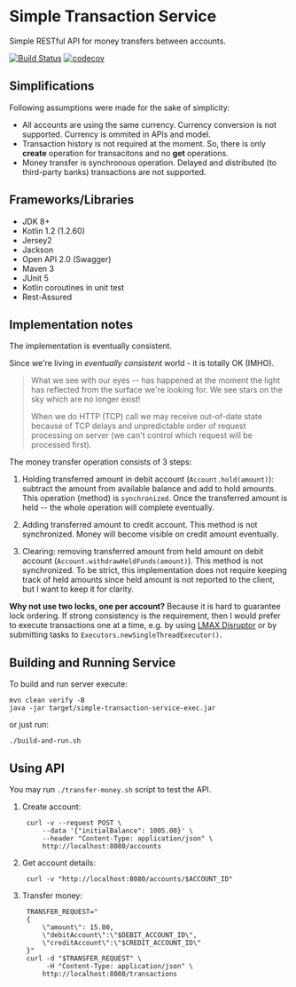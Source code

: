 Simple Transaction Service 
=======================
Simple RESTful​ ​API​ ​for​ ​money transfers​ ​between​ ​accounts.

[![Build Status](https://travis-ci.org/kpavlov/simple-transaction-service.svg?branch=master)](https://travis-ci.org/kpavlov/simple-transaction-service)
[![codecov](https://codecov.io/gh/kpavlov/simple-transaction-service/branch/master/graph/badge.svg)](https://codecov.io/gh/kpavlov/simple-transaction-service)

## Simplifications

Following assumptions were made for the sake of simplicity:
 - All accounts are using the same currency. Currency conversion is not supported. Currency is ommited in APIs and model.
 - Transaction history is not required at the moment. So, there is only **create** operation for transacitons and no **get** operations.
 - Money transfer is synchronous operation. Delayed and distributed (to third-party banks) transactions are not supported.

## Frameworks/Libraries

* JDK 8+
* Kotlin 1.2 (1.2.60)
* Jersey2
* Jackson
* Open API 2.0 (Swagger)
* Maven 3
* JUnit 5
* Kotlin coroutines in unit test
* Rest-Assured

## Implementation notes

The implementation is eventually consistent.

Since we're living in _eventually consistent_ world - it is totally OK (IMHO).

> What we see with our eyes -- has happened at the moment 
the light has reflected from the surface we're looking for.
We see stars on the sky which are no longer exist!
>
> When we do HTTP (TCP) call we may receive out-of-date state because of TCP delays 
and unpredictable order of request processing on server (we can't control which request will be processed first).

The money transfer operation consists of 3 steps:

1. Holding transferred amount in debit account (`Account.hold(amount)`): 
   subtract the amount from available balance and add to hold amounts.
   This operation (method) is `synchronized`.
   Once the transferred amount is held -- the whole operation will complete eventually.
   
2. Adding transferred amount to credit account. 
   This method is not synchronized. 
   Money will become visible on credit amount eventually. 
     
3. Clearing: removing transferred amount from held amount 
   on debit account (`Account.withdrawHeldFunds(amount)`). 
   This method is not synchronized. 
   To be strict, this implementation does not require keeping track of held amounts 
   since held amount is not reported to the client, but I want to keep it for clarity. 

**Why not use two locks, one per account?** Because it is hard to guarantee lock ordering.
If strong consistency is the requirement, then I would prefer to execute transactions one at a time, 
e.g. by using [LMAX Disruptor](https://lmax-exchange.github.io/disruptor) 
or by submitting tasks to `Executors.newSingleThreadExecutor()`.

## Building and Running Service

To build and run server execute:

    mvn clean verify -B
    java -jar target/simple-transaction-service-exec.jar
    
or just run:

    ./build-and-run.sh

## Using API
    
You may run `./transfer-money.sh` script to test the API.    
    
1. Create account:
    
        curl -v --request POST \
            --data '{"initialBalance": 1005.00}' \
            --header "Content-Type: application/json" \
            http://localhost:8080/accounts
        
2. Get account details:

        curl -v "http://localhost:8080/accounts/$ACCOUNT_ID"
    
3. Transfer money:
    
        TRANSFER_REQUEST="
        {
            \"amount\": 15.00,
            \"debitAccount\":\"$DEBIT_ACCOUNT_ID\",
            \"creditAccount\":\"$CREDIT_ACCOUNT_ID\"
        }"
        curl -d "$TRANSFER_REQUEST" \
             -H "Content-Type: application/json" \
            http://localhost:8080/transactions

    
   